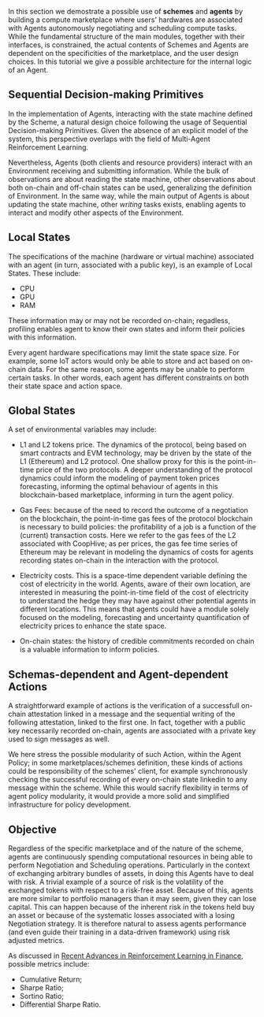 In this section we demostrate a possible use of **schemes** and **agents** by building a compute marketplace where users' hardwares are associated with Agents autonomously negotiating and scheduling compute tasks. While the fundamental structure of the main modules, together with their interfaces, is constrained, the actual contents of Schemes and Agents are dependent on the specificities of the marketplace, and the user design choices. In this tutorial we give a possible architecture for the internal logic of an Agent.

## Sequential Decision-making Primitives

In the implementation of Agents, interacting with the state machine defined by the Scheme, a natural design choice following the usage of Sequential Decision-making Primitives. Given the absence of an explicit model of the system, this perspective overlaps with the field of Multi-Agent Reinforcement Learning.

Nevertheless, Agents (both clients and resource providers) interact with an Environment receiving and submitting information. While the bulk of observations are about reading the state machine, other observations about both on-chain and off-chain states can be used, generalizing the definition of Environment. In the same way, while the main output of Agents is about updating the state machine, other *writing* tasks exists, enabling agents to interact and modify other aspects of the Environment.

## Local States

The specifications of the machine (hardware or virtual machine) associated with an agent (in turn, associated with a public key), is an example of Local States. These include:

 * CPU
 * GPU
 * RAM

These information may or may not be recorded on-chain; regadless, profiling enables agent to know their own states and inform their policies with this information.

Every agent hardware specifications may limit the state space size. For example, some IoT actors would only be able to store and act based on on-chain data. For the same reason, some agents may be unable to perform certain tasks. In other words, each agent has different constraints on both their state space and action space.

## Global States

A set of environmental variables may include:

- L1 and L2 tokens price. The dynamics of the protocol, being based on smart contracts and EVM technology, may be driven by the state of the L1 (Ethereum) and L2 protocol. One shallow proxy for this is the point-in-time price of the two protocols. A deeper understanding of the protocol dynamics could inform the modeling of payment token prices forecasting, informing the optimal behaviour of agents in this blockchain-based marketplace, informing in turn the agent policy.

- Gas Fees: because of the need to record the outcome of a negotiation on the blockchain, the point-in-time gas fees of the protocol blockchain is necessary to build policies: the profitability of a job is a function of the (current) transaction costs. Here we refer to the gas fees of the L2 associated with CoopHive; as per prices, the gas fee time series of Ethereum may be relevant in modeling the dynamics of costs for agents recording states on-chain in the interaction with the protocol.

- Electricity costs. This is a space-time dependent variable defining the cost of electricity in the world. Agents, aware of their own location, are interested in measuring the point-in-time field of the cost of electricity to understand the hedge they may have against other potential agents in different locations. This means that agents could have a module solely focused on the modeling, forecasting and uncertainty quantification of electricity prices to enhance the state space.

- On-chain states: the history of credible commitments recorded on chain is a valuable information to inform policies.

## Schemas-dependent and Agent-dependent Actions

A straightforward example of actions is the verification of a successfull on-chain attestation linked in a message and the sequential writing of the following attestation, linked to the first one. In fact, together with a public key necessarily recorded on-chain, agents are associated with a private key used to sign messages as well.

We here stress the possible modularity of such Action, within the Agent Policy; in some marketplaces/schemes definition, these kinds of actions could be responsibility of the schemes' client, for example synchronously checking the successful recording of every on-chain state linkedin to any message within the scheme. While this would sacrify flexibility in terms of agent policy modularity, it would provide a more solid and simplified infrastructure for policy development.

## Objective

Regardless of the specific marketplace and of the nature of the scheme, agents are continuously spending computational resources in being able to perform Negotiation and Scheduling operations. Particularly in the context of exchanging arbitrary bundles of assets, in doing this Agents have to deal with risk. A trivial example of a source of risk is the volatility of the exchanged tokens with respect to a risk-free asset. Because of this, agents are more similar to portfolio managers than it may seem, given they can lose capital. This can happen because of the inherent risk in the tokens held buy an asset or because of the systematic losses associated with a losing Negotiation strategy. It is therefore natural to assess agents performance (and even guide their training in a data-driven framework) using risk adjusted metrics.

As discussed in [Recent Advances in Reinforcement Learning in Finance](https://arxiv.org/pdf/2112.04553), possible metrics include:

- Cumulative Return;
- Sharpe Ratio;
- Sortino Ratio;
- Differential Sharpe Ratio.
